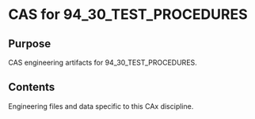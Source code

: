 # CAS for 94_30_TEST_PROCEDURES

## Purpose
CAS engineering artifacts for 94_30_TEST_PROCEDURES.

## Contents
Engineering files and data specific to this CAx discipline.
